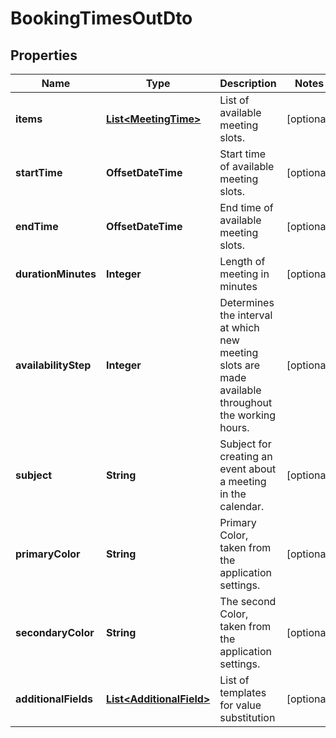 

# BookingTimesOutDto


## Properties

| Name | Type | Description | Notes |
|------------ | ------------- | ------------- | -------------|
|**items** | [**List&lt;MeetingTime&gt;**](MeetingTime.md) | List of available meeting slots. |  [optional] |
|**startTime** | **OffsetDateTime** | Start time of available meeting slots. |  [optional] |
|**endTime** | **OffsetDateTime** | End time of available meeting slots. |  [optional] |
|**durationMinutes** | **Integer** | Length of meeting in minutes |  [optional] |
|**availabilityStep** | **Integer** | Determines the interval at which new meeting slots are made available throughout the working hours. |  [optional] |
|**subject** | **String** | Subject for creating an event about a meeting in the calendar. |  [optional] |
|**primaryColor** | **String** | Primary Color, taken from the application settings. |  [optional] |
|**secondaryColor** | **String** | The second Color, taken from the application settings. |  [optional] |
|**additionalFields** | [**List&lt;AdditionalField&gt;**](AdditionalField.md) | List of templates for value substitution |  [optional] |



